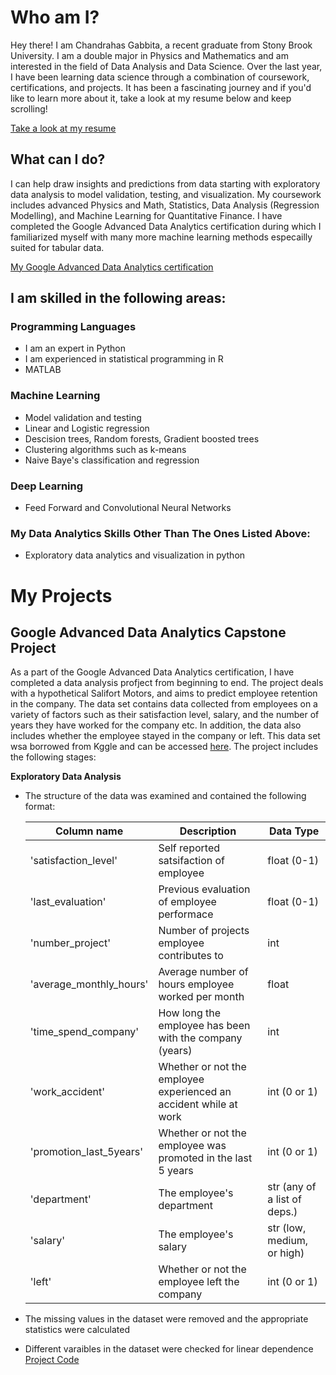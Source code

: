# Who am I?
Hey there! I am Chandrahas Gabbita, a recent graduate from Stony Brook University. I am a double major in Physics and Mathematics and am interested in the field of Data Analysis and Data Science. Over the last year, I have been learning data science through a combination of coursework, certifications, and projects. It has been a fascinating journey and if you'd like to learn more about it, take a look at my resume below and keep scrolling!

[Take a look at my resume](https://github.com/gabbita-ss/Portfolio/blob/main/CG%20.pdf)

## What can I do?
I can help draw insights and predictions from data starting with exploratory data analysis to model validation, testing, and visualization. My coursework includes advanced Physics and Math, Statistics, Data Analysis (Regression Modelling), and Machine Learning for Quantitative Finance. I have completed the Google Advanced Data Analytics certification during which I familiarized myself with many more machine learning methods especailly suited for tabular data.

[My Google Advanced Data Analytics certification](https://github.com/gabbita-ss/Portfolio/blob/main/Certification.pdf)

## I am skilled in the following areas:

### Programming Languages
- I am an expert in Python
- I am experienced in statistical programming in R
- MATLAB

### Machine Learning 
- Model validation and testing
- Linear and Logistic regression
- Descision trees, Random forests, Gradient boosted trees
- Clustering algorithms such as k-means
- Naive Baye's classification and regression

### Deep Learning 
- Feed Forward and Convolutional Neural Networks

### My Data Analytics Skills Other Than The Ones Listed Above:
- Exploratory data analytics and visualization in python

# My Projects 

## Google Advanced Data Analytics Capstone Project
As a part of the Google Advanced Data Analytics certification, I have completed a data analysis profject from beginning to end. The project deals with a hypothetical Salifort Motors, and aims to predict employee retention in the company. The data set contains data collected from employees on a variety of factors such as their satisfaction level, salary, and the number of years they have worked for the company etc. In addition, the data also includes whether the employee stayed in the company or left. This data set wsa borrowed from Kggle and can be accessed [here](https://www.kaggle.com/datasets/leviiiest/salifort-motor-hr-dataset?select=HR_capstone_dataset.csv). The project includes the following stages:

**Exploratory Data Analysis**
- The structure of the data was examined and contained the following format:
  
  | Column name                | Description                                                       | Data Type                     |
  |----------------------------|-------------------------------------------------------------------|-------------------------------|  
  | 'satisfaction_level'       | Self reported satsifaction of employee                            | float (0-1)                   |
  | 'last_evaluation'          | Previous evaluation of employee performace                        | float (0-1)                   |
  | 'number_project'           | Number of projects employee contributes to                        | int                           |
  | 'average_monthly_hours'    | Average number of hours employee worked per month                 | float                         |
  | 'time_spend_company'       | How long the employee has been with the company (years)           | int                           |
  | 'work_accident'            | Whether or not the employee experienced an accident while at work | int (0 or 1)                  |
  | 'promotion_last_5years'    | Whether or not the employee was promoted in the last 5 years      | int (0 or 1)                  |
  | 'department'               | The employee's department                                         | str (any of a list of deps.)  |
  | 'salary'                   | The employee's salary                                             | str (low, medium, or high)    |
  | 'left'                     | Whether or not the employee left the company                      | int (0 or 1)                  |


- The missing values in the dataset were removed and the appropriate statistics were calculated
- Different varaibles in the dataset were checked for linear dependence 
[Project Code](https://nbviewer.org/github/gabbita-ss/Portfolio/blob/main/Google%20Advanced%20Data%20Analytics%20Project.ipynb)





